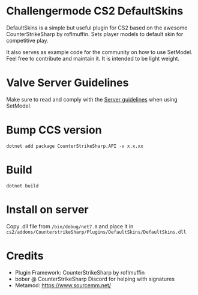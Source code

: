 # Challengermode CS2 DefaultSkins

DefaultSkins is a simple but useful plugin for CS2 based on the awesome CounterStrikeSharp by roflmuffin. Sets player models to default skin for competitive play.

It also serves as example code for the community on how to use SetModel. Feel free to contribute and maintain it. It is intended to be light weight.

# Valve Server Guidelines
Make sure to read and comply with the [Server guidelines](https://blog.counter-strike.net/index.php/server_guidelines/) when using SetModel.

# Bump CCS version
```dotnet add package CounterStrikeSharp.API -v x.x.xx```

# Build
```dotnet build```

# Install on server
Copy .dll file from ```/bin/debug/net7.0``` and place it in ```cs2/addons/CounterstrikeSharp/Plugins/DefaultSkins/DefaultSkins.dll```

# Credits
* Plugin Framework: CounterStrikeSharp by roflmuffin
* bober @ CounterStrikeSharp Discord for helping with signatures
* Metamod: https://www.sourcemm.net/


